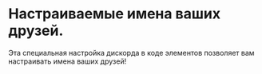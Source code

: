 # Настраиваемые имена ваших друзей.
Эта специальная настройка дискорда в коде элементов позволяет вам настраивать имена ваших друзей!
